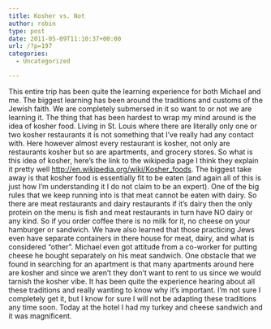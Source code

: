 ```yaml
---
title: Kosher vs. Not
author: robin
type: post
date: 2011-05-09T11:10:37+00:00
url: /?p=197
categories:
  - Uncategorized

---
```

This entire trip has been quite the learning experience for both Michael and me. The biggest learning has been around the traditions and customs of the Jewish faith. We are completely submersed in it so want to or not we are learning it. The thing that has been hardest to wrap my mind around is the idea of kosher food. Living in St. Louis where there are literally only one or two kosher restaurants it is not something that I&#8217;ve really had any contact with. Here however almost every restaurant is kosher, not only are restaurants kosher but so are apartments, and grocery stores. So what is this idea of kosher, here&#8217;s the link to the wikipedia page I think they explain it pretty well <a href="http://en.wikipedia.org/wiki/Kosher_foods" target="_blank">http://en.wikipedia.org/wiki/Kosher_foods</a>. The biggest take away is that kosher food is essentially fit to be eaten (and again all of this is just how I&#8217;m understanding it I do not claim to be an expert). One of the big rules that we keep running into is that meat cannot be eaten with dairy. So there are meat restaurants and dairy restaurants if it&#8217;s dairy then the only protein on the menu is fish and meat restaurants in turn have NO dairy or any kind. So if you order coffee there is no milk for it, no cheese on your hamburger or sandwich. We have also learned that those practicing Jews even have separate containers in there house for meat, dairy, and what is considered &#8220;other&#8221;. Michael even got attitude from a co-worker for putting cheese he bought separately on his meat sandwich. One obstacle that we found in searching for an apartment is that many apartments around here are kosher and since we aren&#8217;t they don&#8217;t want to rent to us since we would tarnish the kosher vibe. It has been quite the experience hearing about all these traditions and really wanting to know why it&#8217;s important. I&#8217;m not sure I completely get it, but I know for sure I will not be adapting these traditions any time soon. Today at the hotel I had my turkey and cheese sandwich and it was magnificent.